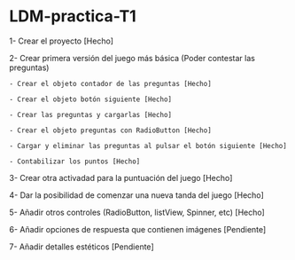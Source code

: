 # LDM-practica-T1


1- Crear el proyecto [Hecho]

2- Crear primera versión del juego más básica (Poder contestar las preguntas)

    - Crear el objeto contador de las preguntas [Hecho]
    
    - Crear el objeto botón siguiente [Hecho]
    
    - Crear las preguntas y cargarlas [Hecho]
    
    - Crear el objeto preguntas con RadioButton [Hecho]
    
    - Cargar y eliminar las preguntas al pulsar el botón siguiente [Hecho]
    
    - Contabilizar los puntos [Hecho]
    

3- Crear otra activadad para la puntuación del juego [Hecho]

4- Dar la posibilidad de comenzar una nueva tanda del juego [Hecho]

5- Añadir otros controles (RadioButton, listView, Spinner, etc) [Hecho]

6- Añadir opciones de respuesta que contienen imágenes [Pendiente]

7- Añadir detalles estéticos [Pendiente]
